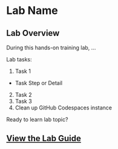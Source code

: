 <!--TODO: Update Lab Name -->
# Lab Name

## Lab Overview
<!--TODO: Update Lab Overview -->
During this hands-on training lab, ...

Lab tasks:

1. Task 1
  - Task Step or Detail
2. Task 2
3. Task 3
10. Clean up GitHub Codespaces instance

Ready to learn lab topic?

<!--TODO: Update Lab Guide URL -->
## [View the Lab Guide](https://dynatrace-wwse.github.io/repository-name)

